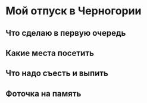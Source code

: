 # Мой отпуск в **Черногории**
## Что сделаю в первую очередь
## Какие места посетить
## Что надо съесть и выпить
## Фоточка на память